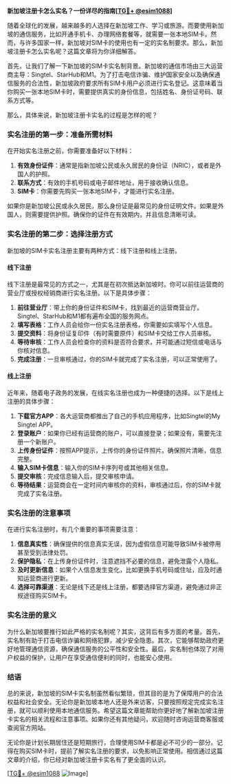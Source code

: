**新加坡注册卡怎么实名？一份详尽的指南[[TG💪+ @esim1088](https://t.me/s/esim1088)]**

随着全球化的发展，越来越多的人选择在新加坡工作、学习或旅游。而要使用新加坡的通信服务，比如开通手机卡、办理网络套餐等，就需要一张本地SIM卡。然而，与许多国家一样，新加坡对SIM卡的使用也有一定的实名制要求。那么，新加坡注册卡怎么实名呢？这篇文章将为你详细解答。

首先，让我们了解一下新加坡的SIM卡实名制背景。新加坡的通信市场由三大运营商主导：Singtel、StarHub和M1。为了打击电信诈骗、维护国家安全以及确保通信服务的合法性，新加坡政府要求所有SIM卡用户必须进行实名登记。这意味着当你购买一张本地SIM卡时，需要提供真实的身份信息，包括姓名、身份证号码、联系方式等。

那么，具体来说，新加坡注册卡实名的过程是怎样的呢？

### 实名注册的第一步：准备所需材料

在开始实名注册之前，你需要准备好以下材料：

1. **有效身份证件**：通常是指新加坡公民或永久居民的身份证（NRIC），或者是外国人的护照。
2. **联系方式**：有效的手机号码或电子邮件地址，用于接收确认信息。
3. **SIM卡**：你需要先购买一张本地SIM卡，才能进行实名注册。

如果你是新加坡公民或永久居民，那么身份证是最常见的身份证明文件。如果是外国人，则需要提供护照。确保你的证件在有效期内，并且信息清晰可读。

### 实名注册的第二步：选择注册方式

新加坡的SIM卡实名注册主要有两种方式：线下注册和线上注册。

#### 线下注册

线下注册是最常见的方式之一，尤其是在初次抵达新加坡时。你可以前往运营商的营业厅或授权经销商进行实名注册。以下是具体步骤：

1. **前往营业厅**：带上你的身份证件和SIM卡，找到最近的运营商营业厅。Singtel、StarHub和M1都有遍布全国的服务网点。
2. **填写表格**：工作人员会给你一份实名注册表格，你需要如实填写个人信息。
3. **提交资料**：将身份证复印件（有时需要原件）和SIM卡交给工作人员审核。
4. **等待审核**：工作人员会检查你的资料是否符合要求，并可能通过短信或电话与你核对信息。
5. **完成注册**：一旦审核通过，你的SIM卡就完成了实名注册，可以正常使用了。

#### 线上注册

近年来，随着电子政务的发展，在线实名注册也成为一种便捷的选择。以下是线上注册的具体步骤：

1. **下载官方APP**：各大运营商都推出了自己的手机应用程序，比如Singtel的My Singtel APP。
2. **登录账户**：如果你已经有运营商的账户，可以直接登录；如果没有，需要先注册一个新账户。
3. **上传身份证件**：按照APP提示，上传你的身份证件照片。确保照片清晰，信息完整。
4. **输入SIM卡信息**：输入你的SIM卡序列号或其他相关信息。
5. **提交审核**：完成信息输入后，提交审核申请。
6. **等待结果**：运营商会在一定时间内审核你的资料，审核通过后，你的SIM卡就完成了实名注册。

### 实名注册的注意事项

在进行实名注册时，有几个重要的事项需要注意：

1. **信息真实性**：确保提供的信息真实无误，因为虚假信息可能导致SIM卡被停用甚至受到法律处罚。
2. **保护隐私**：在上传身份证件时，注意遮挡不必要的信息，避免泄露个人隐私。
3. **及时更新信息**：如果个人信息发生变化，比如更换手机号码或住址，应及时通知运营商进行更新。
4. **选择可靠渠道**：无论是线下还是线上注册，都要选择官方渠道，避免通过非正规途径购买SIM卡。

### 实名注册的意义

为什么新加坡要推行如此严格的实名制呢？其实，这背后有多方面的考量。首先，实名制有助于打击电信诈骗和网络犯罪，减少安全隐患。其次，它能够帮助政府更好地管理通信资源，确保通信服务的公平性和安全性。最后，实名制也体现了对用户权益的保护，让用户在享受通信便利的同时，也能安心使用。

### 结语

总的来说，新加坡的SIM卡实名制虽然看似繁琐，但其目的是为了保障用户的合法权益和社会安全。无论你是新加坡本地人还是外来访客，只要按照规定完成实名注册，就可以顺利使用本地通信服务。希望这篇文章能帮助你更好地了解新加坡注册卡实名的相关流程和注意事项。如果你还有其他疑问，欢迎随时咨询运营商客服或查阅官方网站。

无论你是计划长期居住还是短期旅行，合理使用SIM卡都是必不可少的一部分。记得在购买SIM卡时，提前了解实名注册的要求，以免影响正常使用。相信通过这篇文章的介绍，你已经对新加坡注册卡实名有了更全面的认识。

[[TG💪+ @esim1088](https://t.me/s/esim1088) ![Image](https://i.postimg.cc/4NQfJmqS/Snipaste-2025-05-13-00-14-12.png)]